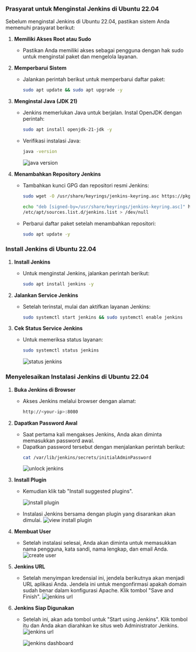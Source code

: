 ### Prasyarat untuk Menginstal Jenkins di Ubuntu 22.04  

Sebelum menginstal Jenkins di Ubuntu 22.04, pastikan sistem Anda memenuhi prasyarat berikut:  

1. **Memiliki Akses Root atau Sudo**  
   - Pastikan Anda memiliki akses sebagai pengguna dengan hak sudo untuk menginstal paket dan mengelola layanan.  

2. **Memperbarui Sistem**  
   - Jalankan perintah berikut untuk memperbarui daftar paket:  
     ```bash
     sudo apt update && sudo apt upgrade -y
     ```  

3. **Menginstal Java (JDK 21)**  
   - Jenkins memerlukan Java untuk berjalan. Instal OpenJDK dengan perintah:  
     ```bash
     sudo apt install openjdk-21-jdk -y
     ```  
   - Verifikasi instalasi Java:  
     ```bash
     java -version
     ```  
     ![java version](images/java-version.png)

5. **Menambahkan Repository Jenkins**  
   - Tambahkan kunci GPG dan repositori resmi Jenkins:  
     ```bash
     sudo wget -O /usr/share/keyrings/jenkins-keyring.asc https://pkg.jenkins.io/debian-stable/jenkins.io-2023.key
     ```

     ```bash
     echo "deb [signed-by=/usr/share/keyrings/jenkins-keyring.asc]" https://pkg.jenkins.io/debian-stable binary/ | sudo tee \
     /etc/apt/sources.list.d/jenkins.list > /dev/null
     ```  

   - Perbarui daftar paket setelah menambahkan repositori:  
     ```bash
     sudo apt update -y
     ```  

### Install Jenkins di Ubuntu 22.04

1. **Install Jenkins**  
   - Untuk menginstal Jenkins, jalankan perintah berikut:
     ```bash
     sudo apt install jenkins -y
     ```

2. **Jalankan Service Jenkins**  
   - Setelah terinstal, mulai dan aktifkan layanan Jenkins:  
     ```bash
     sudo systemctl start jenkins && sudo systemctl enable jenkins
     ```

3. **Cek Status Service Jenkins**  
   - Untuk memeriksa status layanan:  
     ```bash
     sudo systemctl status jenkins
     ```
     ![status jenkins](images/status-jenkins.png)

### Menyelesaikan Instalasi Jenkins di Ubuntu 22.04

1. **Buka Jenkins di Browser**  
   - Akses Jenkins melalui browser dengan alamat:
     ```bash
     http://<your-ip>:8080
     ```

2. **Dapatkan Password Awal**  
   - Saat pertama kali mengakses Jenkins, Anda akan diminta memasukkan password awal.
   - Dapatkan password tersebut dengan menjalankan perintah berikut:
     ```bash
     cat /var/lib/jenkins/secrets/initialAdminPassword
     ```
     ![unlock jenkins](images/unlock-jenkins.png)

3. **Install Plugin**  
   - Kemudian klik tab "Install suggested plugins".
   
     ![install plugin](images/install-plugin.png)

   - Instalasi Jenkins bersama dengan plugin yang disarankan akan dimulai.
     ![view install plugin](images/view-install-plugin.png)

4. **Membuat User**  
   - Setelah instalasi selesai, Anda akan diminta untuk memasukkan nama pengguna, kata sandi, nama lengkap, dan email Anda.
     ![create user](images/create-user.png)

5. **Jenkins URL**  
   - Setelah menyimpan kredensial ini, jendela berikutnya akan menjadi URL aplikasi Anda. Jendela ini untuk mengonfirmasi apakah domain sudah benar dalam konfigurasi Apache. Klik tombol "Save and Finish".
     ![jenkins url](images/jenkins-url.png)

5. **Jenkins Siap Digunakan**  
   - Setelah ini, akan ada tombol untuk "Start using Jenkins". Klik tombol itu dan Anda akan diarahkan ke situs web Administrator Jenkins.
     ![jenkins url](images/jenkins-ready.png)
   
     ![jenkins dashboard](images/jenkins-dashboard.png)
